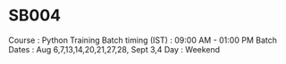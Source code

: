 # SB004
Course             : Python Training
Batch timing (IST) : 09:00 AM - 01:00 PM
Batch Dates        : Aug 6,7,13,14,20,21,27,28, Sept 3,4
Day                : Weekend 
